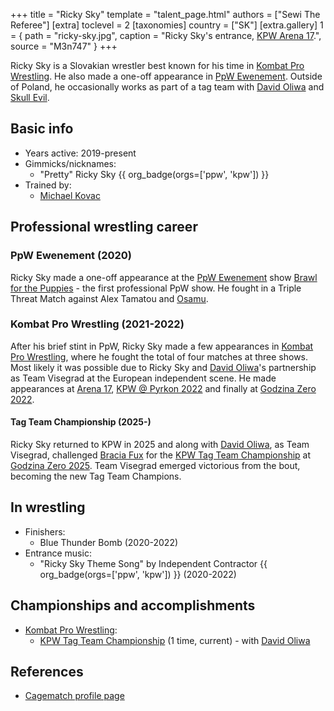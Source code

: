 +++
title = "Ricky Sky"
template = "talent_page.html"
authors = ["Sewi The Referee"]
[extra]
toclevel = 2
[taxonomies]
country = ["SK"]
[extra.gallery]
1 = { path = "ricky-sky.jpg", caption = "Ricky Sky's entrance, [KPW Arena 17](@/e/kpw/2021-08-21-kpw-arena-17.md).", source = "M3n747" }
+++

Ricky Sky is a Slovakian wrestler best known for his time in [Kombat Pro Wrestling](@/o/kpw.md). He also made a one-off appearance in [PpW Ewenement](@/o/ppw.md). Outside of Poland, he occasionally works as part of a tag team with [David Oliwa](@/w/david-oliwa.md) and [Skull Evil](@/w/skull-evil.md).

## Basic info

* Years active: 2019-present
* Gimmicks/nicknames:
  - "Pretty" Ricky Sky {{ org_badge(orgs=['ppw', 'kpw']) }}
* Trained by:
  - [Michael Kovac](@/w/michael-kovac.md)

## Professional wrestling career

### PpW Ewenement (2020)

Ricky Sky made a one-off appearance at the [PpW Ewenement](@/o/ppw.md) show [Brawl for the Puppies](@/e/ppw/2020-02-15-ppw-brawl-for-the-puppies.md) - the first professional PpW show. He fought in a Triple Threat Match against Alex Tamatou and [Osamu](@/w/osamu.md).

### Kombat Pro Wrestling (2021-2022)

After his brief stint in PpW, Ricky Sky made a few appearances in [Kombat Pro Wrestling](@/o/kpw.md), where he fought the total of four matches at three shows. Most likely it was possible due to Ricky Sky and [David Oliwa](@/w/david-oliwa.md)'s partnership as Team Visegrad at the European independent scene. He made appearances at [Arena 17](@/e/kpw/2021-08-21-kpw-arena-17.md), [KPW @ Pyrkon 2022](@/e/kpw/2022-06-18-kpw-pyrkon-2022.md) and finally at [Godzina Zero 2022](@/e/kpw/2022-09-17-kpw-godzina-zero-2022.md).

#### Tag Team Championship (2025-)

Ricky Sky returned to KPW in 2025 and along with [David Oliwa](@/w/david-oliwa.md), as Team Visegrad, challenged [Bracia Fux](@/tt/bracia-fux.md) for the [KPW Tag Team Championship](@/c/kpw-tag-team-championship.md) at [Godzina Zero 2025](@/e/kpw/2025-08-22-kpw-godzina-zero-2025.md). Team Visegrad emerged victorious from the bout, becoming the new Tag Team Champions.

## In wrestling

* Finishers:
  - Blue Thunder Bomb (2020-2022)
* Entrance music:
  - "Ricky Sky Theme Song" by Independent Contractor
    {{ org_badge(orgs=['ppw', 'kpw']) }} (2020-2022)

## Championships and accomplishments

* [Kombat Pro Wrestling](@/o/kpw.md):
  - [KPW Tag Team Championship](@/c/kpw-tag-team-championship.md) (1 time, current) - with [David Oliwa](@/w/david-oliwa.md)

## References

* [Cagematch profile page](https://www.cagematch.net/?id=2&nr=24379)
